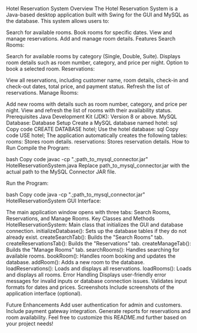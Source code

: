 Hotel Reservation System
Overview
The Hotel Reservation System is a Java-based desktop application built with Swing for the GUI and MySQL as the database. This system allows users to:

Search for available rooms.
Book rooms for specific dates.
View and manage reservations.
Add and manage room details.
Features
Search Rooms:

Search for available rooms by category (Single, Double, Suite).
Displays room details such as room number, category, and price per night.
Option to book a selected room.
Reservations:

View all reservations, including customer name, room details, check-in and check-out dates, total price, and payment status.
Refresh the list of reservations.
Manage Rooms:

Add new rooms with details such as room number, category, and price per night.
View and refresh the list of rooms with their availability status.
Prerequisites
Java Development Kit (JDK): Version 8 or above.
MySQL Database: 
Database Setup
Create a MySQL database named hotel:
sql
Copy code
CREATE DATABASE hotel;
Use the hotel database:
sql
Copy code
USE hotel;
The application automatically creates the following tables:
rooms: Stores room details.
reservations: Stores reservation details.
How to Run
Compile the Program:

bash
Copy code
javac -cp ".;path_to_mysql_connector.jar" HotelReservationSystem.java
Replace path_to_mysql_connector.jar with the actual path to the MySQL Connector JAR file.

Run the Program:

bash
Copy code
java -cp ".;path_to_mysql_connector.jar" HotelReservationSystem
GUI Interface:

The main application window opens with three tabs: Search Rooms, Reservations, and Manage Rooms.
Key Classes and Methods
HotelReservationSystem: Main class that initializes the GUI and database connection.
initializeDatabase(): Sets up the database tables if they do not already exist.
createSearchTab(): Builds the "Search Rooms" tab.
createReservationsTab(): Builds the "Reservations" tab.
createManageTab(): Builds the "Manage Rooms" tab.
searchRooms(): Handles searching for available rooms.
bookRoom(): Handles room booking and updates the database.
addRoom(): Adds a new room to the database.
loadReservations(): Loads and displays all reservations.
loadRooms(): Loads and displays all rooms.
Error Handling
Displays user-friendly error messages for invalid inputs or database connection issues.
Validates input formats for dates and prices.
Screenshots
Include screenshots of the application interface (optional).

Future Enhancements
Add user authentication for admin and customers.
Include payment gateway integration.
Generate reports for reservations and room availability.
Feel free to customize this README.md further based on your project needs!